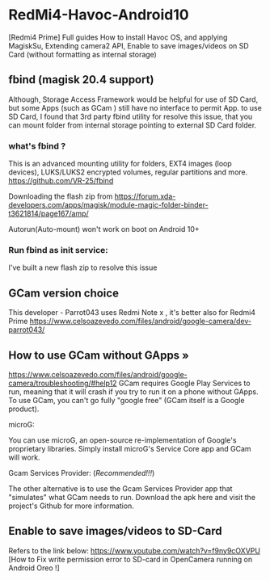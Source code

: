 # RedMi4-Havoc-Android10
[Redmi4 Prime]
Full guides How to install Havoc OS, and applying MagiskSu, Extending camera2 API, Enable to save images/videos on SD Card (without formatting as internal storage)

## fbind (magisk 20.4 support)
Although, Storage Access Framework would be helpful for use of SD Card, but some Apps (such as GCam ) still have no interface to permit App. to use SD Card,
I found that 3rd party fbind utility for resolve this issue, that you can mount folder from internal storage pointing to external SD Card folder.

### what's fbind ?
This is an advanced mounting utility for folders, EXT4 images (loop devices), LUKS/LUKS2 encrypted volumes, regular partitions and more.
https://github.com/VR-25/fbind

Downloading the flash zip from https://forum.xda-developers.com/apps/magisk/module-magic-folder-binder-t3621814/page167/amp/

Autorun(Auto-mount) won't work on boot on Android 10+
### Run fbind as init service:
I've built a new flash zip to resolve this issue

## GCam version choice
This developer - Parrot043 uses Redmi Note x , it's better also for Redmi4 Prime
https://www.celsoazevedo.com/files/android/google-camera/dev-parrot043/

## How to use GCam without GApps »
https://www.celsoazevedo.com/files/android/google-camera/troubleshooting/#help12
GCam requires Google Play Services to run, meaning that it will crash if you try to run it on a phone without GApps. To use GCam, you can't go fully "google free" (GCam itself is a Google product).

microG:

You can use microG, an open-source re-implementation of Google's proprietary libraries. Simply install microG's Service Core app and GCam will work.

Gcam Services Provider: (*Recommended!!!*)

The other alternative is to use the Gcam Services Provider app that "simulates" what GCam needs to run. Download the apk here and visit the project's Github for more information.

## Enable to save images/videos to SD-Card 
Refers to the link below:
https://www.youtube.com/watch?v=f9ny9cOXVPU
[How to Fix write permission error to SD-card in OpenCamera running on Android Oreo !]

